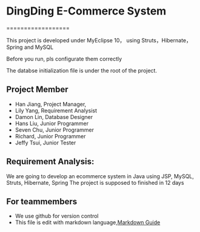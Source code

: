 # DingDing E-Commerce System
==================

This project is developed under MyEclipse 10， using Struts，Hibernate，Spring and MySQL

Before you run, pls configurate them correctly

The databse initialization file is under the root of the project.



## Project Member

* Han Jiang, Project Manager,
* Lily Yang, Requirement Analysist
* Damon Lin, Database Designer
* Hans Liu, Junior Programmer
* Seven Chu, Junior Programmer
* Richard, Junior Programmer
* Jeffy Tsui, Junior Tester



## Requirement Analysis:
 
We are going to develop an ecommerce system in Java using JSP, MySQL, Struts, Hibernate, Spring
The project is supposed to finished in 12 days


## For teammembers

* We use github for version control
* This file is edit with markdown language,[Markdown Guide](http://files.cnblogs.com/chengn/MarkDown%E8%BD%BB%E9%87%8F%E7%BA%A7%E6%A0%87%E8%AE%B0%E8%AF%AD%E8%A8%80.pdf)





